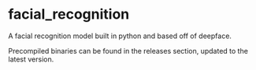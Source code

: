 # facial_recognition
A facial recognition model built in python and based off of deepface.

Precompiled binaries can be found in the releases section, updated to the latest version.
